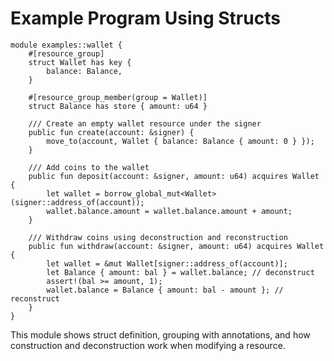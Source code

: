 # Example Program Using Structs

```move
module examples::wallet {
    #[resource_group]
    struct Wallet has key {
        balance: Balance,
    }

    #[resource_group_member(group = Wallet)]
    struct Balance has store { amount: u64 }

    /// Create an empty wallet resource under the signer
    public fun create(account: &signer) {
        move_to(account, Wallet { balance: Balance { amount: 0 } });
    }

    /// Add coins to the wallet
    public fun deposit(account: &signer, amount: u64) acquires Wallet {
        let wallet = borrow_global_mut<Wallet>(signer::address_of(account));
        wallet.balance.amount = wallet.balance.amount + amount;
    }

    /// Withdraw coins using deconstruction and reconstruction
    public fun withdraw(account: &signer, amount: u64) acquires Wallet {
        let wallet = &mut Wallet[signer::address_of(account)];
        let Balance { amount: bal } = wallet.balance; // deconstruct
        assert!(bal >= amount, 1);
        wallet.balance = Balance { amount: bal - amount }; // reconstruct
    }
}
```

This module shows struct definition, grouping with annotations, and how construction and deconstruction work when modifying a resource.
